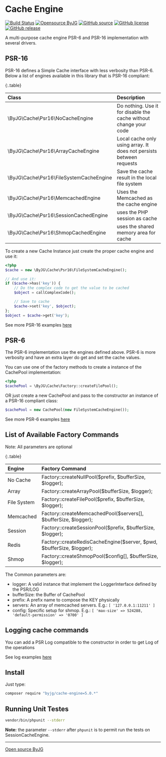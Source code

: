 # Cache Engine

[![Build Status](https://github.com/byjg/cache-engine-php/actions/workflows/phpunit.yml/badge.svg?branch=master)](https://github.com/byjg/cache-engine-php/actions/workflows/phpunit.yml)
[![Opensource ByJG](https://img.shields.io/badge/opensource-byjg-success.svg)](http://opensource.byjg.com)
[![GitHub source](https://img.shields.io/badge/Github-source-informational?logo=github)](https://github.com/byjg/cache-engine-php/)
[![GitHub license](https://img.shields.io/github/license/byjg/cache-engine-php.svg)](https://opensource.byjg.com/opensource/licensing.html)
[![GitHub release](https://img.shields.io/github/release/byjg/cache-engine-php.svg)](https://github.com/byjg/cache-engine-php/releases/)

A multi-purpose cache engine PSR-6 and PSR-16 implementation with several drivers.

## PSR-16

PSR-16 defines a Simple Cache interface with less verbosity than PSR-6. Below a list
of engines available in this library that is PSR-16 compliant:

{:.table}

| Class                                   | Description                                                         |
|:----------------------------------------|:--------------------------------------------------------------------|
| \ByJG\Cache\Psr16\NoCacheEngine         | Do nothing. Use it for disable the cache without change your code   |
| \ByJG\Cache\Psr16\ArrayCacheEngine      | Local cache only using array. It does not persists between requests |
| \ByJG\Cache\Psr16\FileSystemCacheEngine | Save the cache result in the local file system                      |
| \ByJG\Cache\Psr16\MemcachedEngine       | Uses the Memcached as the cache engine                              |
| \ByJG\Cache\Psr16\SessionCachedEngine   | uses the PHP session as cache                                       |
| \ByJG\Cache\Psr16\ShmopCachedEngine     | uses the shared memory area for cache                               |

To create a new Cache Instance just create the proper cache engine and use it:

```php
<?php
$cache = new \ByJG\Cache\Psr16\FileSystemCacheEngine();

// And use it:
if ($cache->has('key')) {
    // Do the complex code to get the value to be cached
    $object = callComplexCode();

    // Save to cache
    $cache->set('key', $object);
};
$object = $cache->get('key');
```

See more PSR-16 examples [here](docs/basic-usage-psr16-simplecache.md)

## PSR-6

The PSR-6 implementation use the engines defined above. PSR-6 is more verbosity and
have an extra layer do get and set the cache values.

You can use one of the factory methods to create a instance of the CachePool implementation:

```php
<?php
$cachePool = \ByJG\Cache\Factory::createFilePool();
```

 OR just create a new CachePool and pass to the constructor an instance of a PSR-16 compliant class:

```php
$cachePool = new CachePool(new FileSystemCacheEngine());
```

See more PSR-6 examples [here](docs/basic-usage-psr6-cachepool.md)

## List of Available Factory Commands

Note: All parameters are optional

{:.table}

| Engine           | Factory Command                                                       |
|:-----------------|:----------------------------------------------------------------------|
| No Cache         | Factory::createNullPool($prefix, $bufferSize, $logger);               |
| Array            | Factory::createArrayPool($bufferSize, $logger);                       |
| File System      | Factory::createFilePool($prefix, $bufferSize, $logger);               |
| Memcached        | Factory::createMemcachedPool($servers[], $bufferSize, $logger);       |
| Session          | Factory::createSessionPool($prefix, $bufferSize, $logger);            |
| Redis            | Factory::createRedisCacheEngine($server, $pwd, $bufferSize, $logger); |
| Shmop            | Factory::createShmopPool($config[], $bufferSize, $logger);            |

The Common parameters are:

- logger: A valid instance that implement the LoggerInterface defined by the PSR/LOG
- bufferSize: the Buffer of CachePool
- prefix: A prefix name to compose the KEY physically
- servers: An array of memcached servers. E.g.: `[ '127.0.0.1:11211' ]`
- config: Specific setup for shmop. E.g.: `[ 'max-size' => 524288, 'default-permission' => '0700' ]`

## Logging cache commands

You can add a PSR Log compatible to the constructor in order to get Log of the operations

See log examples [here](docs/setup-log-handler.md)

## Install

Just type:

```bash
composer require "byjg/cache-engine=5.0.*"
```

## Running Unit Testes

```bash
vendor/bin/phpunit --stderr
```

**Note:** the parameter `--stderr` after `phpunit` is to permit run the tests on SessionCacheEngine.

----
[Open source ByJG](http://opensource.byjg.com)
